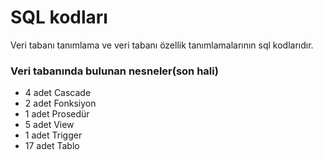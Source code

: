 # SQL kodları
Veri tabanı tanımlama ve veri tabanı özellik tanımlamalarının sql kodlarıdır.
### Veri tabanında bulunan nesneler(son hali)

* 4 adet Cascade
* 2 adet Fonksiyon
* 1 adet Prosedür
* 5 adet View
* 1 adet Trigger
* 17 adet Tablo
